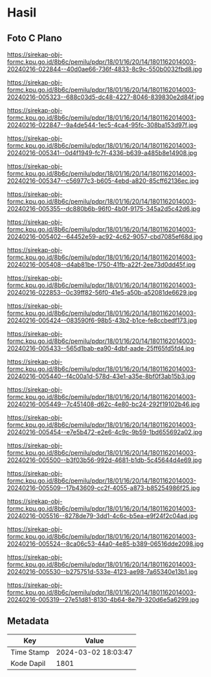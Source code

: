 # Hasil

## Foto C Plano

https://sirekap-obj-formc.kpu.go.id/8b6c/pemilu/pdpr/18/01/16/20/14/1801162014003-20240216-022844--40d0ae66-736f-4833-8c9c-550b0032fbd8.jpg

https://sirekap-obj-formc.kpu.go.id/8b6c/pemilu/pdpr/18/01/16/20/14/1801162014003-20240216-005323--688c03d5-dc48-4227-8046-839830e2d84f.jpg

https://sirekap-obj-formc.kpu.go.id/8b6c/pemilu/pdpr/18/01/16/20/14/1801162014003-20240216-022847--9a4de544-1ec5-4ca4-95fc-308ba153d97f.jpg

https://sirekap-obj-formc.kpu.go.id/8b6c/pemilu/pdpr/18/01/16/20/14/1801162014003-20240216-005341--0d4f1949-fc7f-4336-b639-a485b8e14908.jpg

https://sirekap-obj-formc.kpu.go.id/8b6c/pemilu/pdpr/18/01/16/20/14/1801162014003-20240216-005347--c56977c3-b605-4ebd-a820-85cff62136ec.jpg

https://sirekap-obj-formc.kpu.go.id/8b6c/pemilu/pdpr/18/01/16/20/14/1801162014003-20240216-005355--dc880b6b-96f0-4b0f-9175-345a2d5c42d6.jpg

https://sirekap-obj-formc.kpu.go.id/8b6c/pemilu/pdpr/18/01/16/20/14/1801162014003-20240216-005402--64452e59-ac92-4c62-9057-cbd7085ef68d.jpg

https://sirekap-obj-formc.kpu.go.id/8b6c/pemilu/pdpr/18/01/16/20/14/1801162014003-20240216-005408--d4ab81be-1750-41fb-a22f-2ee73d0dd45f.jpg

https://sirekap-obj-formc.kpu.go.id/8b6c/pemilu/pdpr/18/01/16/20/14/1801162014003-20240216-022853--0c39ff82-56f0-41e5-a50b-a52081de6629.jpg

https://sirekap-obj-formc.kpu.go.id/8b6c/pemilu/pdpr/18/01/16/20/14/1801162014003-20240216-005424--083590f6-98b5-43b2-b1ce-fe8ccbedf173.jpg

https://sirekap-obj-formc.kpu.go.id/8b6c/pemilu/pdpr/18/01/16/20/14/1801162014003-20240216-005433--565d1bab-ea90-4dbf-aade-25ff65fd5fd4.jpg

https://sirekap-obj-formc.kpu.go.id/8b6c/pemilu/pdpr/18/01/16/20/14/1801162014003-20240216-005440--f4c00a1d-578d-43e1-a35e-8bf0f3ab15b3.jpg

https://sirekap-obj-formc.kpu.go.id/8b6c/pemilu/pdpr/18/01/16/20/14/1801162014003-20240216-005449--7c451408-d62c-4e80-bc24-292f19102b46.jpg

https://sirekap-obj-formc.kpu.go.id/8b6c/pemilu/pdpr/18/01/16/20/14/1801162014003-20240216-005454--e7e5b472-e2e6-4c9c-9b59-1bd655692a02.jpg

https://sirekap-obj-formc.kpu.go.id/8b6c/pemilu/pdpr/18/01/16/20/14/1801162014003-20240216-005500--b3f03b56-992d-4681-b1db-5c45644d4e69.jpg

https://sirekap-obj-formc.kpu.go.id/8b6c/pemilu/pdpr/18/01/16/20/14/1801162014003-20240216-005509--17b43609-cc2f-4055-a873-b85254986f25.jpg

https://sirekap-obj-formc.kpu.go.id/8b6c/pemilu/pdpr/18/01/16/20/14/1801162014003-20240216-005516--8278de79-3dd1-4c6c-b5ea-e9f24f2c04ad.jpg

https://sirekap-obj-formc.kpu.go.id/8b6c/pemilu/pdpr/18/01/16/20/14/1801162014003-20240216-005524--8ca06c53-44a0-4e85-b389-06516dde2098.jpg

https://sirekap-obj-formc.kpu.go.id/8b6c/pemilu/pdpr/18/01/16/20/14/1801162014003-20240216-005530--b275751d-533e-4123-ae98-7a65340e13b1.jpg

https://sirekap-obj-formc.kpu.go.id/8b6c/pemilu/pdpr/18/01/16/20/14/1801162014003-20240216-005319--27e51d81-8130-4b64-8e79-320d6e5a6299.jpg


## Metadata

| Key        | Value               |
| ---------- | ------------------- |
| Time Stamp | 2024-03-02 18:03:47 |
| Kode Dapil | 1801                |



